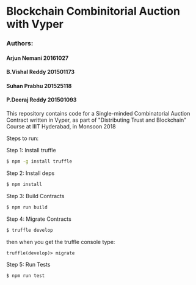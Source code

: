 # Blockchain Combinitorial Auction with Vyper
### Authors:
#### Arjun Nemani    20161027 
#### B.Vishal Reddy  201501173
#### Suhan Prabhu    201525118 
#### P.Deeraj Reddy  201501093


 This repository contains code for a Single-minded Combinatorial Auction Contract written in Vyper, as part of "Distributing Trust and Blockchain" Course at IIIT Hyderabad, in Monsoon 2018 

Steps to run:

Step 1: Install truffle
```bash
$ npm -g install truffle
```

Step 2: Install deps
```bash
$ npm install
```

Step 3: Build Contracts

```bash
$ npm run build
```

Step 4: Migrate Contracts

```bash
$ truffle develop
```
then when you get the truffle console type:

```
truffle(develop)> migrate
```

Step 5: Run Tests 

```bash 
$ npm run test
```
